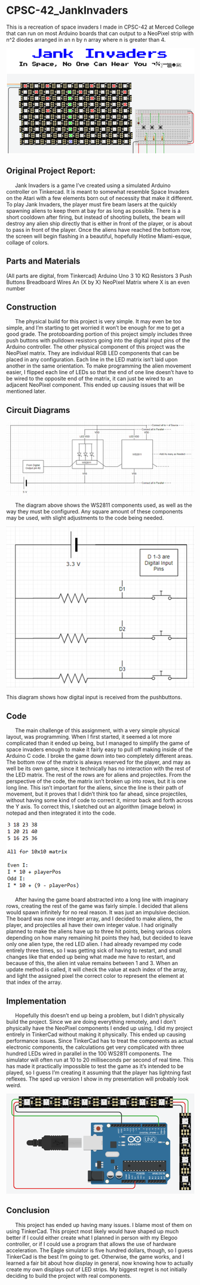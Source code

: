 # CPSC-42_JankInvaders
This is a recreation of space invaders I made in CPSC-42 at Merced College that can run on most Arduino boards that can output to a NeoPixel strip with n^2 diodes arranged in an n by n array where n is greater than 4.

![JankInvaders](images/JankInvaders.png)

## Original Project Report:
&nbsp;&nbsp;&nbsp;&nbsp;&nbsp;&nbsp;Jank Invaders is a game I’ve created using a simulated Arduino controller on Tinkercad. It is meant to somewhat resemble Space Invaders on the Atari with a few elements born out of necessity that make it different. To play Jank Invaders, the player must fire beam lasers at the quickly spawning aliens to keep them at bay for as long as possible. There is a short cooldown after firing, but instead of shooting bullets, the beam will destroy any alien ship directly that is either in front of the player, or is about to pass in front of the player. Once the aliens have reached the bottom row, the screen will begin flashing in a beautiful, hopefully Hotline Miami-esque, collage of colors.


## Parts and Materials
    
(All parts are digital, from Tinkercad)
Arduino Uno
3 10 KΩ Resistors
3 Push Buttons
Breadboard
Wires
An {X by X} NeoPixel Matrix where X is an even number


## Construction

&nbsp;&nbsp;&nbsp;&nbsp;&nbsp;&nbsp;The physical build for this project is very simple. It may even be too simple, and I’m starting to get worried it won’t be enough for me to get a good grade. The protoboarding portion of this project simply includes three push buttons with pulldown resistors going into the digital input pins of the Arduino controller. The other physical component of this project was the NeoPixel matrix. They are individual RGB LED components that can be placed in any configuration. Each line in the LED matrix isn’t laid upon another in the same orientation. To make programming the alien movement easier, I flipped each line of LEDs so that the end of one line doesn’t have to be wired to the opposite end of the matrix, it can just be wired to an adjacent NeoPixel component. This ended up causing issues that will be mentioned later.


## Circuit Diagrams

![image5.png](images/image5.png)

&nbsp;&nbsp;&nbsp;&nbsp;&nbsp;&nbsp;The diagram above  shows the WS2811 components used, as well as the way they must be configured. Any square amount of these components may be used, with slight adjustments to the code being needed. 

![image2.png](images/image2.png)

This diagram shows how digital input is received from the pushbuttons.


## Code

&nbsp;&nbsp;&nbsp;&nbsp;&nbsp;&nbsp;The main challenge of this assignment, with a very simple physical layout, was programming. When I first started, it seemed a lot more complicated than it ended up being, but I managed to simplify the game of space invaders enough to make it fairly easy to pull off making inside of the Arduino C code. I broke the game down into two completely different areas. The bottom row of the matrix is always reserved for the player, and may as well be its own game, since it technically has no interaction with the rest of the LED matrix. The rest of the rows are for aliens and projectiles. From the perspective of the code, the matrix isn’t broken up into rows, but it is one long line. This isn’t important for the aliens, since the line is their path of movement, but it proves that I didn’t think too far ahead, since projectiles, without having some kind of code to correct it, mirror back and forth across the Y axis. To correct this, I sketched out an algorithm (image below) in notepad and then integrated it into the code.

![image8.png](images/image8.png)

&nbsp;&nbsp;&nbsp;&nbsp;&nbsp;&nbsp;After having the game board abstracted into a long line with imaginary rows, creating the rest of the game was fairly simple. I decided that aliens would spawn infinitely for no real reason. It was just an impulsive decision. The board was now one integer array, and I decided to make aliens, the player, and projectiles all have their own integer value. I had originally planned to make the aliens have up to three hit points, being various colors depending on how many remaining hit points they had, but decided to leave only one alien type, the red LED alien. I had already revamped my code entirely three times, so I was getting sick of having to restart, and small changes like that ended up being what made me have to restart, and because of this, the alien int value remains between 1 and 3. When an update method is called, it will check the value at each index of the array, and light the assigned pixel the correct color to represent the element at that index of the array. 


## Implementation

&nbsp;&nbsp;&nbsp;&nbsp;&nbsp;&nbsp;Hopefully this doesn’t end up being a problem, but I didn’t physically build the project. Since we are doing everything remotely, and I don’t physically have the NeoPixel components I ended up using, I did my project entirely in TinkerCad without making it physically. This ended up causing performance issues. Since TinkerCad has to treat the components as actual electronic components, the calculations get very complicated with three hundred LEDs wired in parallel in the 100 WS2811 components. The simulator will often run at 10 to 20 milliseconds per second of real time. This has made it practically impossible to test the game as it’s intended to be played, so I guess I’m creating it assuming that the player has lightning fast reflexes. The sped up version I show in my presentation will probably look weird. 

![image1.png](images/image1.png)

## Conclusion

&nbsp;&nbsp;&nbsp;&nbsp;&nbsp;&nbsp;This project has ended up having many issues. I blame most of them on using TinkerCad. This project most likely would have shaped up much better if I could either create what I planned in person with my Elegoo controller, or if I could use a program that allows the use of hardware acceleration. The Eagle simulator is five hundred dollars, though, so I guess TinkerCad is the best I’m going to get. Otherwise, the game works, and I learned a fair bit about how display in general, now knowing how to actually create my own displays out of LED strips. My biggest regret is not initially deciding to build the project with real components.
